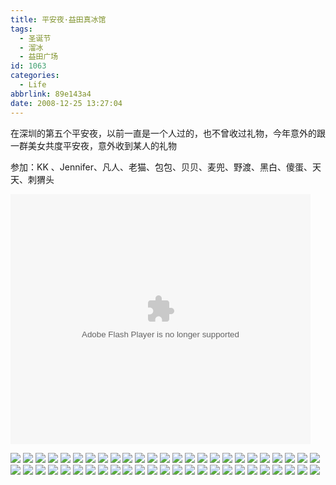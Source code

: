 ```yaml
---
title: 平安夜·益田真冰馆
tags:
  - 圣诞节
  - 溜冰
  - 益田广场
id: 1063
categories:
  - Life
abbrlink: 89e143a4
date: 2008-12-25 13:27:04
---
```


在深圳的第五个平安夜，以前一直是一个人过的，也不曾收过礼物，今年意外的跟一群美女共度平安夜，意外收到某人的礼物

参加：KK 、Jennifer、凡人、老猫、包包、贝贝、麦兜、野渡、黑白、傻蛋、天天、刺猬头   

<object classid="clsid:D27CDB6E-AE6D-11cf-96B8-444553540000" codebase="http://download.macromedia.com/pub/shockwave/cabs/flash/swflash.cab#version=6,0,29,0" width="480" height="400"><param name="movie" value="http://player.youku.com/player.php/sid/XNjE5MzQ1NDg=/v.swf"><param name="quality" value="high"><param name="play" value="true"><embed src="http://player.youku.com/player.php/sid/XNjE5MzQ1NDg=/v.swf" quality="high" pluginspage="http://www.macromedia.com/go/getflashplayer" type="application/x-shockwave-flash" width="480" height="400" play="true"></embed></object>
<!--more-->
![](/images/2008/12/25_25_132704_10650.jpg) 
![](/images/2008/12/25_25_132704_0_10651.jpg) 
![](/images/2008/12/25_25_132704_1_10652.jpg) 
![](/images/2008/12/25_25_132704_2_10653.jpg) 
![](/images/2008/12/25_25_132704_3_10654.jpg) 
![](/images/2008/12/25_25_132704_4_10655.jpg) 
![](/images/2008/12/25_25_132704_5_10656.jpg) 
![](/images/2008/12/25_25_132704_6_10657.jpg) 
![](/images/2008/12/25_25_132704_7_10658.jpg) 
![](/images/2008/12/25_25_132704_8_10659.jpg) 
![](/images/2008/12/25_25_132704_9_10660.jpg) 
![](/images/2008/12/25_25_132704_10_10661.jpg) 
![](/images/2008/12/25_25_132704_11_10662.jpg) 
![](/images/2008/12/25_25_132704_12_10663.jpg) 
![](/images/2008/12/25_25_132704_13_10664.jpg) 
![](/images/2008/12/25_25_132704_14_10665.jpg) 
![](/images/2008/12/25_25_132704_15_10666.jpg) 
![](/images/2008/12/25_25_132704_17_10667.jpg) 
![](/images/2008/12/25_25_132704_18_10668.jpg) 
![](/images/2008/12/25_25_132704_19_10669.jpg) 
![](/images/2008/12/25_25_132704_20_10670.jpg) 
![](/images/2008/12/25_25_132704_21_10671.jpg) 
![](/images/2008/12/25_25_132704_22_10672.jpg) 
![](/images/2008/12/25_25_132704_23_10673.jpg) 
![](/images/2008/12/25_25_132704_24_10674.jpg) 
![](/images/2008/12/25_25_132704_25_10675.jpg) 
![](/images/2008/12/25_25_132704_26_10676.jpg) 
![](/images/2008/12/25_25_132704_27_10677.jpg) 
![](/images/2008/12/25_25_132704_28_10678.jpg) 
![](/images/2008/12/25_25_132704_29_10679.jpg) 
![](/images/2008/12/25_25_132704_30_10680.jpg) 
![](/images/2008/12/25_25_132704_31_10681.jpg) 
![](/images/2008/12/25_25_132704_32_10682.jpg) 
![](/images/2008/12/25_25_132704_33_10683.jpg) 
![](/images/2008/12/25_25_132704_34_10684.jpg) 
![](/images/2008/12/25_25_132704_35_10685.jpg) 
![](/images/2008/12/25_25_132704_36_10686.jpg) 
![](/images/2008/12/25_25_132704_37_10687.jpg) 
![](/images/2008/12/25_25_132704_38_10688.jpg) 
![](/images/2008/12/25_25_132704_39_10689.jpg) 
![](/images/2008/12/25_25_132704_40_10690.jpg) 
![](/images/2008/12/25_25_132704_41_10691.jpg) 
![](/images/2008/12/25_25_132704_42_10692.jpg) 
![](/images/2008/12/25_25_132704_43_10693.jpg) 
![](/images/2008/12/25_25_132704_44_10694.jpg) 
![](/images/2008/12/25_25_132704_45_10695.jpg) 
![](/images/2008/12/25_25_132704_46_10696.jpg) 
![](/images/2008/12/25_25_132704_47_10697.jpg) 
![](/images/2008/12/25_25_132704_48_10698.jpg) 
![](/images/2008/12/25_25_132704_49_10699.jpg)